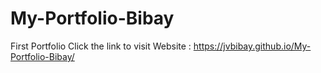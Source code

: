 # My-Portfolio-Bibay
First Portfolio
Click the link to visit Website : https://jvbibay.github.io/My-Portfolio-Bibay/
